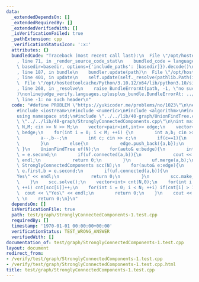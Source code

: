 ```yaml
---
data:
  _extendedDependsOn: []
  _extendedRequiredBy: []
  _extendedVerifiedWith: []
  _isVerificationFailed: true
  _pathExtension: cpp
  _verificationStatusIcon: ':x:'
  attributes: {}
  bundledCode: "Traceback (most recent call last):\n  File \"/opt/hostedtoolcache/Python/3.10.12/x64/lib/python3.10/site-packages/onlinejudge_verify/documentation/build.py\"\
    , line 71, in _render_source_code_stat\n    bundled_code = language.bundle(stat.path,\
    \ basedir=basedir, options={'include_paths': [basedir]}).decode()\n  File \"/opt/hostedtoolcache/Python/3.10.12/x64/lib/python3.10/site-packages/onlinejudge_verify/languages/cplusplus.py\"\
    , line 187, in bundle\n    bundler.update(path)\n  File \"/opt/hostedtoolcache/Python/3.10.12/x64/lib/python3.10/site-packages/onlinejudge_verify/languages/cplusplus_bundle.py\"\
    , line 401, in update\n    self.update(self._resolve(pathlib.Path(included), included_from=path))\n\
    \  File \"/opt/hostedtoolcache/Python/3.10.12/x64/lib/python3.10/site-packages/onlinejudge_verify/languages/cplusplus_bundle.py\"\
    , line 260, in _resolve\n    raise BundleErrorAt(path, -1, \"no such header\"\
    )\nonlinejudge_verify.languages.cplusplus_bundle.BundleErrorAt: ../../lib/40-graph/UnionFindTree.cpp:\
    \ line -1: no such header\n"
  code: "#define PROBLEM \"https://yukicoder.me/problems/no/1023\"\n\n#include <vector>\n\
    #include <iostream>\n#include <numeric>\n#include <algorithm>\n#include <stack>\n\
    using namespace std;\n#include \"../../lib/40-graph/UnionFindTree.cpp\"\n#include\
    \ \"../../lib/40-graph/StronglyConnectedComponents.cpp\"\n\nint main(){\n    int\
    \ N,M; cin >> N >> M;\n    vector<pair<int,int>> edge;\n    vector<pair<int,int>>\
    \ bedge;\n    for(int i = 0; i < M; ++i) {\n        int a,b; cin >> a >> b;\n\
    \        a--,b--;\n        int c; cin >> c;\n        if(c==1){\n            bedge.push_back({a,b});\n\
    \        }\n        else{\n            edge.push_back({a,b});\n        }\n   \
    \ }\n    UnionFindTree uf(N);\n    for(auto& e:bedge){\n        int a = e.first,b\
    \ = e.second;\n        if(uf.connected(a,b)){\n            cout << \"Yes\" <<\
    \ endl;\n            return 0;\n        }\n        uf.merge(a,b);\n    }\n   \
    \ StronglyConnectedComponents scc(N);\n    for(auto& e:edge){\n        int a =\
    \ e.first,b = e.second;\n        if(uf.connected(a,b)){\n            cout << \"\
    Yes\" << endl;\n            return 0;\n        }\n        scc.make_edge(uf[a],uf[b]);\n\
    \    }\n    scc.solve();\n    vector<int> cnt(N,0);\n    for(int i = 0; i < N;\
    \ ++i) cnt[scc[i]]++;\n    for(int i = 0; i < N; ++i) if(cnt[i] > 1){\n      \
    \  cout << \"Yes\" << endl;\n        return 0;\n    }\n    cout << \"No\" << endl;\
    \ \n    return 0;\n}\n"
  dependsOn: []
  isVerificationFile: true
  path: test/graph/StronglyConnectedComponents-1.test.cpp
  requiredBy: []
  timestamp: '1970-01-01 00:00:00+00:00'
  verificationStatus: TEST_WRONG_ANSWER
  verifiedWith: []
documentation_of: test/graph/StronglyConnectedComponents-1.test.cpp
layout: document
redirect_from:
- /verify/test/graph/StronglyConnectedComponents-1.test.cpp
- /verify/test/graph/StronglyConnectedComponents-1.test.cpp.html
title: test/graph/StronglyConnectedComponents-1.test.cpp
---
```

